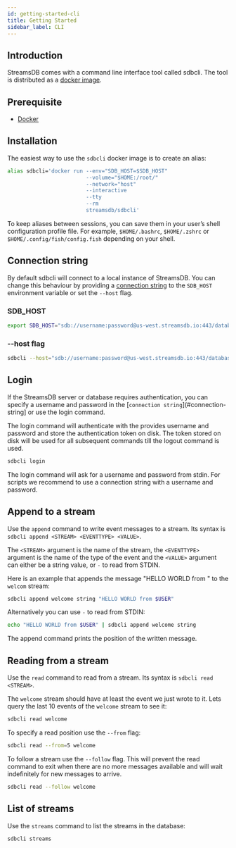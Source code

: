 ```yaml
---
id: getting-started-cli
title: Getting Started
sidebar_label: CLI
---
```


## Introduction

StreamsDB comes with a command line interface tool called sdbcli. The tool is distributed as a [docker image](https://hub.docker.com/r/streamsdb/sdbcli).

## Prerequisite

* [Docker](https://docs.docker.com/install/)

## Installation

The easiest way to use the `sdbcli` docker image is to create an alias:

```bash
alias sdbcli='docker run --env="SDB_HOST=$SDB_HOST"
                         --volume="$HOME:/root/"
                         --network="host"
                         --interactive
                         --tty
                         --rm
                         streamsdb/sdbcli'
```

To keep aliases between sessions, you can save them in your user’s shell configuration profile file. For example, `$HOME/.bashrc`, `$HOME/.zshrc` or `$HOME/.config/fish/config.fish` depending on your shell.

## Connection string

By default sdbcli will connect to a local instance of StreamsDB. You can change this behaviour by providing a [connection string](/docs/connection-string) to the `SDB_HOST` environment variable or set the `--host` flag.

### SDB_HOST

```bash
export SDB_HOST="sdb://username:password@us-west.streamsdb.io:443/database_name"
```

### --host flag

```bash
sdbcli --host="sdb://username:password@us-west.streamsdb.io:443/database_name" env
```

## Login

If the StreamsDB server or database requires authentication, you can specify a username and password in the [`connection string`](#connection-string] or use the login command.

The login command will authenticate with the provides username and password and store the authentication token on disk. The token stored on disk will be used for all subsequent commands till the logout command is used.

```bash
sdbcli login
```

The login command will ask for a username and password from stdin. For scripts we recommend to use a connection string with a username and password.

## Append to a stream

Use the `append` command to write event messages to a stream. Its syntax is `sdbcli append <STREAM> <EVENTTYPE> <VALUE>`.

The `<STREAM>` argument is the name of the stream, the `<EVENTTYPE>` argument is the name of the type of the event and the `<VALUE>` argument can either be a string value, or `-` to read from STDIN.

Here is an example that appends the message "HELLO WORLD from <user>" to the `welcom` stream:

``` BASH
sdbcli append welcome string "HELLO WORLD from $USER"
```

Alternatively you can use `-` to read from STDIN:

```bash
echo "HELLO WORLD from $USER" | sdbcli append welcome string
```

The append command prints the position of the written message.

## Reading from a stream

Use the `read` command to read from a stream. Its syntax is `sdbcli read <STREAM>`.

The `welcome` stream should have at least the event we just wrote to it. Lets query the last 10 events of the `welcome` stream to see it:

```bash
sdbcli read welcome
```

To specify a read position use the `--from` flag:

```bash
sdbcli read --from=5 welcome
```

To follow a stream use the `--follow` flag. This will prevent the read command to exit when there are no more messages available and will wait indefinitely for new messages to arrive.

```bash
sdbcli read --follow welcome
```

## List of streams

Use the `streams` command to list the streams in the database:

```bash
sdbcli streams
```
